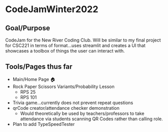 # CodeJamWinter2022

## Goal/Purpose
CodeJam for the New River Coding Club.  Will be similar to my final project for CSC221 in terms of format...uses streamlit and creates a UI that showcases a toolbox of things the user can interact with.

## Tools/Pages thus far
* Main/Home Page :house:
* Rock Paper Scissors Variants/Probability Lesson
  * RPS 25
  * RPS 101
* Trivia game...currently does not prevent repeat questions
* qrCode creator/attendance checker demonstration
  * Would theoretically be used by teachers/professors to take attendance via students scanning QR Codes rather than calling role.
* Plan to add TypeSpeedTester
